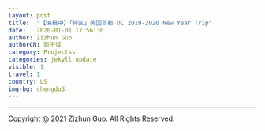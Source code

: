 ```yaml
---
layout: post
title:  "【编辑中】「特区」美国首都 DC 2019-2020 New Year Trip"
date:   2020-01-01 17:56:30
author: Zizhun Guo
authorCN: 郭子谆
category: Projectss
categories: jekyll update
visible: 1
travel: 1
country: US
img-bg: chengdu3
---
```


---
Copyright @ 2021 Zizhun Guo. All Rights Reserved.

